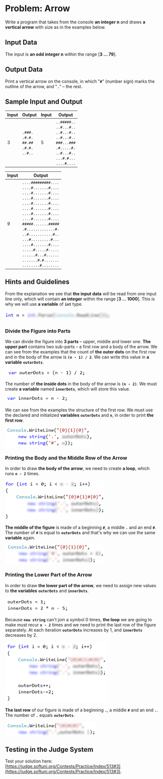 # Problem: Arrow

Write a program that takes from the console **an integer n** and draws **a vertical arrow** with size as in the examples below.

## Input Data

The input is **an odd integer n** within the range [**3 … 79**].

## Output Data

Print a vertical arrow on the console, in which "**`#`**" (number sign) marks the outline of the arrow, and "**`.`**" – the rest.

## Sample Input and Output

| Input | Output | Input | Output |
|----|----|----|----|
|3|<code>.###.</code><br><code>.#.#.</code><br><code>##.##</code><br><code>.#.#.</code><br><code>..#..</code><br>|5|<code>..#####..</code><br><code>..#...#..</code><br><code>..#...#..</code><br><code>..#...#..</code><br><code>###...###</code><br><code>.#.....#.</code><br><code>..#...#..</code><br><code>...#.#...</code><br><code>....#....</code><br>|

| Input | Output |
| --- | --- |
|9|<code>....#########....</code><br><code>....#.......#....</code><br><code>....#.......#....</code><br><code>....#.......#....</code><br><code>....#.......#....</code><br><code>....#.......#....</code><br><code>....#.......#....</code><br><code>....#.......#....</code><br><code>#####.......#####</code><br><code>.#.............#.</code><br><code>..#...........#..</code><br><code>...#.........#...</code><br><code>....#.......#....</code><br><code>.....#.....#.....</code><br><code>......#...#......</code><br><code>.......#.#.......</code><br><code>........#........</code><br>|

## Hints and Guidelines

From the explanation we see that **the input data** will be read from one input line only, which will contain **an integer** within the range [**3 … 1000**]. This is why we will use **a variable** of **`int`** type.

![](/assets/chapter-6-2-images/04.Arrow-01.png)

### Divide the Figure into Parts
		
We can divide the figure into **3 parts** – upper, middle and lower one. **The upper part** contains two sub-parts – a first row and a body of the arrow. We can see from the examples that the count of **the outer dots** on the first row and in the body of the arrow is **`(n - 1) / 2`**. We can write this value in **a variable** **`outerDots`**. 

![](/assets/chapter-6-2-images/04.Arrow-02.png)
		
The number of **the inside dots** in the body of the arrow is **`(n - 2)`**. We must create **a variable** named **`innerDots`**, which will store this value.

![](/assets/chapter-6-2-images/04.Arrow-03.png)
		
We can see from the examples the structure of the first row. We must use the declared and initialized **variables** **`outerDots`** and **`n`**, in order to print **the first row**.

![](/assets/chapter-6-2-images/04.Arrow-04.png)

### Printing the Body and the Middle Row of the Arrow

In order to draw **the body of the arrow**, we need to create **a loop**, which runs **`n - 2`** times.

![](/assets/chapter-6-2-images/04.Arrow-05.png)

**The middle of the figure** is made of a beginning **`#`**, a middle **`.`** and an end **`#`**. The number of **`#`** is equal to **`outerDots`** and that's why we can use the same **variable** again.

![](/assets/chapter-6-2-images/04.Arrow-06.png)

### Printing the Lower Part of the Arrow

In order to draw **the lower part of the arrow**, we need to assign new values to **the variables** **`outerDots`** and **`innerDots`**.

![](/assets/chapter-6-2-images/04.Arrow-07.png)

Because **`new string`** can't join a symbol 0 times, **the loop** we are going to make must recur **`n - 2`** times and we need to print the last row of the figure separately. At each iteration **`outerDots`** increases by 1, and **`innerDots`** decreases by 2.

![](/assets/chapter-6-2-images/04.Arrow-08.png)
		
**The last row** of our figure is made of a beginning **`.`**, a middle **`#`** and an end **`.`**. The number of **`.`** equals **`outerDots`**.
   
![](/assets/chapter-6-2-images/04.Arrow-09.png)

## Testing in the Judge System

Test your solution here: [https://judge.softuni.org/Contests/Practice/Index/513#3](https://judge.softuni.org/Contests/Practice/Index/513#3).
